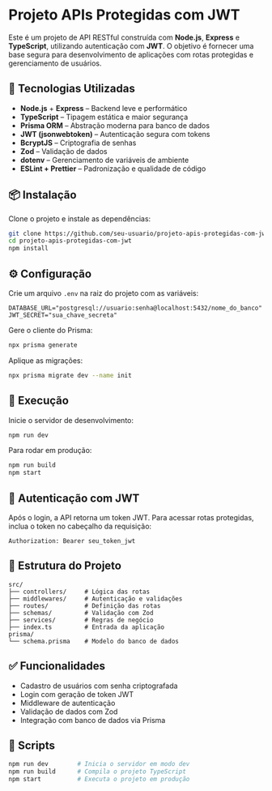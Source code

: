 
# Projeto APIs Protegidas com JWT

Este é um projeto de API RESTful construída com **Node.js**, **Express** e **TypeScript**, utilizando autenticação com **JWT**. O objetivo é fornecer uma base segura para desenvolvimento de aplicações com rotas protegidas e gerenciamento de usuários.

## 🚀 Tecnologias Utilizadas

- **Node.js** + **Express** – Backend leve e performático  
- **TypeScript** – Tipagem estática e maior segurança  
- **Prisma ORM** – Abstração moderna para banco de dados  
- **JWT (jsonwebtoken)** – Autenticação segura com tokens  
- **BcryptJS** – Criptografia de senhas  
- **Zod** – Validação de dados  
- **dotenv** – Gerenciamento de variáveis de ambiente  
- **ESLint + Prettier** – Padronização e qualidade de código  

## 📦 Instalação

Clone o projeto e instale as dependências:

```bash
git clone https://github.com/seu-usuario/projeto-apis-protegidas-com-jwt.git
cd projeto-apis-protegidas-com-jwt
npm install
````

## ⚙️ Configuração

Crie um arquivo `.env` na raiz do projeto com as variáveis:

```env
DATABASE_URL="postgresql://usuario:senha@localhost:5432/nome_do_banco"
JWT_SECRET="sua_chave_secreta"
```

Gere o cliente do Prisma:

```bash
npx prisma generate
```

Aplique as migrações:

```bash
npx prisma migrate dev --name init
```

## 🧪 Execução

Inicie o servidor de desenvolvimento:

```bash
npm run dev
```

Para rodar em produção:

```bash
npm run build
npm start
```

## 🔐 Autenticação com JWT

Após o login, a API retorna um token JWT. Para acessar rotas protegidas, inclua o token no cabeçalho da requisição:

```
Authorization: Bearer seu_token_jwt
```

## 📁 Estrutura do Projeto

```
src/
├── controllers/     # Lógica das rotas
├── middlewares/     # Autenticação e validações
├── routes/          # Definição das rotas
├── schemas/         # Validação com Zod
├── services/        # Regras de negócio
├── index.ts         # Entrada da aplicação
prisma/
└── schema.prisma    # Modelo do banco de dados
```

## ✅ Funcionalidades

* Cadastro de usuários com senha criptografada
* Login com geração de token JWT
* Middleware de autenticação
* Validação de dados com Zod
* Integração com banco de dados via Prisma

## 📜 Scripts

```bash
npm run dev        # Inicia o servidor em modo dev
npm run build      # Compila o projeto TypeScript
npm start          # Executa o projeto em produção
```


